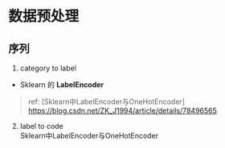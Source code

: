 # 数据预处理

## 序列
1. category to label   
- Sklearn 的 **LabelEncoder**
> ref: [Sklearn中LabelEncoder与OneHotEncoder] https://blog.csdn.net/ZK_J1994/article/details/78496565

2. label to code   
Sklearn中LabelEncoder与OneHotEncoder
